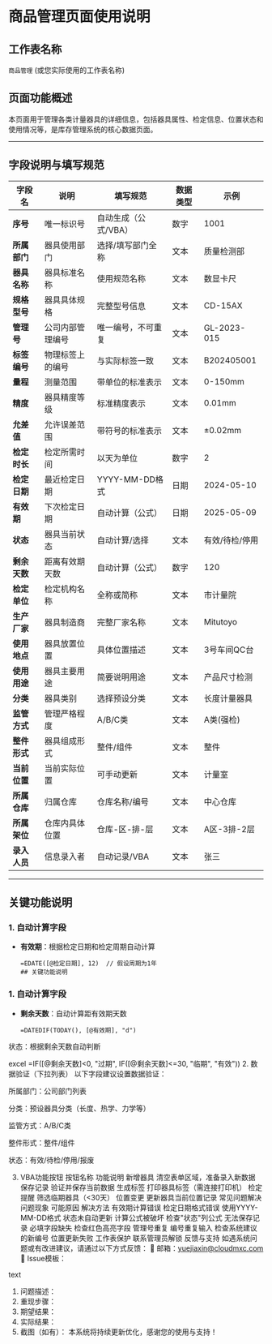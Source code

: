 # 商品管理页面使用说明

## 工作表名称
`商品管理` (或您实际使用的工作表名称)

## 页面功能概述
本页面用于管理各类计量器具的详细信息，包括器具属性、检定信息、位置状态和使用情况等，是库存管理系统的核心数据页面。

---

## 字段说明与填写规范

| 字段名 | 说明 | 填写规范 | 数据类型 | 示例 |
|--------|------|----------|----------|------|
| **序号** | 唯一标识号 | 自动生成（公式/VBA） | 数字 | 1001 |
| **所属部门** | 器具使用部门 | 选择/填写部门全称 | 文本 | 质量检测部 |
| **器具名称** | 器具标准名称 | 使用规范名称 | 文本 | 数显卡尺 |
| **规格型号** | 器具具体规格 | 完整型号信息 | 文本 | CD-15AX |
| **管理号** | 公司内部管理编号 | 唯一编号，不可重复 | 文本 | GL-2023-015 |
| **标签编号** | 物理标签上的编号 | 与实际标签一致 | 文本 | B202405001 |
| **量程** | 测量范围 | 带单位的标准表示 | 文本 | 0-150mm |
| **精度** | 器具精度等级 | 标准精度表示 | 文本 | 0.01mm |
| **允差值** | 允许误差范围 | 带符号的标准表示 | 文本 | ±0.02mm |
| **检定时长** | 检定所需时间 | 以天为单位 | 数字 | 2 |
| **检定日期** | 最近检定日期 | YYYY-MM-DD格式 | 日期 | 2024-05-10 |
| **有效期** | 下次检定日期 | 自动计算（公式） | 日期 | 2025-05-09 |
| **状态** | 器具当前状态 | 自动计算/选择 | 文本 | 有效/待检/停用 |
| **剩余天数** | 距离有效期天数 | 自动计算（公式） | 数字 | 120 |
| **检定单位** | 检定机构名称 | 全称或简称 | 文本 | 市计量院 |
| **生产厂家** | 器具制造商 | 完整厂家名称 | 文本 | Mitutoyo |
| **使用地点** | 器具放置位置 | 具体位置描述 | 文本 | 3号车间QC台 |
| **使用用途** | 器具主要用途 | 简要说明用途 | 文本 | 产品尺寸检测 |
| **分类** | 器具类别 | 选择预设分类 | 文本 | 长度计量器具 |
| **监管方式** | 管理严格程度 | A/B/C类 | 文本 | A类(强检) |
| **整件形式** | 器具组成形式 | 整件/组件 | 文本 | 整件 |
| **当前位置** | 当前实际位置 | 可手动更新 | 文本 | 计量室 |
| **所属仓库** | 归属仓库 | 仓库名称/编号 | 文本 | 中心仓库 |
| **所属架位** | 仓库内具体位置 | 仓库-区-排-层 | 文本 | A区-3排-2层 |
| **录入人员** | 信息录入者 | 自动记录/VBA | 文本 | 张三 |

---


## 关键功能说明

### 1. 自动计算字段
- **有效期**：根据检定日期和检定周期自动计算  
  ```excel
  =EDATE([@检定日期], 12)  // 假设周期为1年
  ## 关键功能说明

### 1. 自动计算字段
- **剩余天数**：自动计算距有效期天数  
  ```excel
  =DATEDIF(TODAY(), [@有效期], "d")
状态：根据剩余天数自动判断

excel
=IF([@剩余天数]<0, "过期",
  IF([@剩余天数]<=30, "临期",
  "有效"))
2. 数据验证（下拉列表）
以下字段建议设置数据验证：

所属部门：公司部门列表

分类：预设器具分类（长度、热学、力学等）

监管方式：A/B/C类

整件形式：整件/组件

状态：有效/待检/停用/报废

3. VBA功能按钮
按钮名称	功能说明
新增器具	清空表单区域，准备录入新数据
保存记录	验证并保存当前数据
生成标签	打印器具标签（需连接打印机）
检定提醒	筛选临期器具（<30天）
位置变更	更新器具当前位置记录
常见问题解决
问题现象	可能原因	解决方法
有效期计算错误	检定日期格式错误	使用YYYY-MM-DD格式
状态未自动更新	计算公式被破坏	检查"状态"列公式
无法保存记录	必填字段缺失	检查红色高亮字段
管理号重复	编号重复输入	检查系统建议的新编号
位置更新失败	工作表保护	联系管理员解锁
反馈与支持
如遇系统问题或有改进建议，请通过以下方式反馈：
📧 邮箱：yuejiaxin@cloudmxc.com
📌 Issue模板：

text
1. 问题描述：
2. 重现步骤：
3. 期望结果：
4. 实际结果：
5. 截图（如有）：
本系统将持续更新优化，感谢您的使用与支持！
